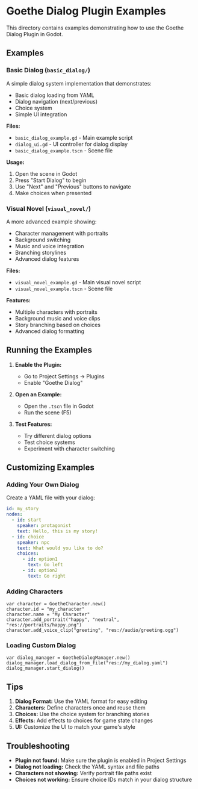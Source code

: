 # Goethe Dialog Plugin Examples

This directory contains examples demonstrating how to use the Goethe Dialog Plugin in Godot.

## Examples

### Basic Dialog (`basic_dialog/`)

A simple dialog system implementation that demonstrates:
- Basic dialog loading from YAML
- Dialog navigation (next/previous)
- Choice system
- Simple UI integration

**Files:**
- `basic_dialog_example.gd` - Main example script
- `dialog_ui.gd` - UI controller for dialog display
- `basic_dialog_example.tscn` - Scene file

**Usage:**
1. Open the scene in Godot
2. Press "Start Dialog" to begin
3. Use "Next" and "Previous" buttons to navigate
4. Make choices when presented

### Visual Novel (`visual_novel/`)

A more advanced example showing:
- Character management with portraits
- Background switching
- Music and voice integration
- Branching storylines
- Advanced dialog features

**Files:**
- `visual_novel_example.gd` - Main visual novel script
- `visual_novel_example.tscn` - Scene file

**Features:**
- Multiple characters with portraits
- Background music and voice clips
- Story branching based on choices
- Advanced dialog formatting

## Running the Examples

1. **Enable the Plugin:**
   - Go to Project Settings → Plugins
   - Enable "Goethe Dialog"

2. **Open an Example:**
   - Open the `.tscn` file in Godot
   - Run the scene (F5)

3. **Test Features:**
   - Try different dialog options
   - Test choice systems
   - Experiment with character switching

## Customizing Examples

### Adding Your Own Dialog

Create a YAML file with your dialog:

```yaml
id: my_story
nodes:
  - id: start
    speaker: protagonist
    text: Hello, this is my story!
  - id: choice
    speaker: npc
    text: What would you like to do?
    choices:
      - id: option1
        text: Go left
      - id: option2
        text: Go right
```

### Adding Characters

```gdscript
var character = GoetheCharacter.new()
character.id = "my_character"
character.name = "My Character"
character.add_portrait("happy", "neutral", "res://portraits/happy.png")
character.add_voice_clip("greeting", "res://audio/greeting.ogg")
```

### Loading Custom Dialog

```gdscript
var dialog_manager = GoetheDialogManager.new()
dialog_manager.load_dialog_from_file("res://my_dialog.yaml")
dialog_manager.start_dialog()
```

## Tips

1. **Dialog Format:** Use the YAML format for easy editing
2. **Characters:** Define characters once and reuse them
3. **Choices:** Use the choice system for branching stories
4. **Effects:** Add effects to choices for game state changes
5. **UI:** Customize the UI to match your game's style

## Troubleshooting

- **Plugin not found:** Make sure the plugin is enabled in Project Settings
- **Dialog not loading:** Check the YAML syntax and file paths
- **Characters not showing:** Verify portrait file paths exist
- **Choices not working:** Ensure choice IDs match in your dialog structure
